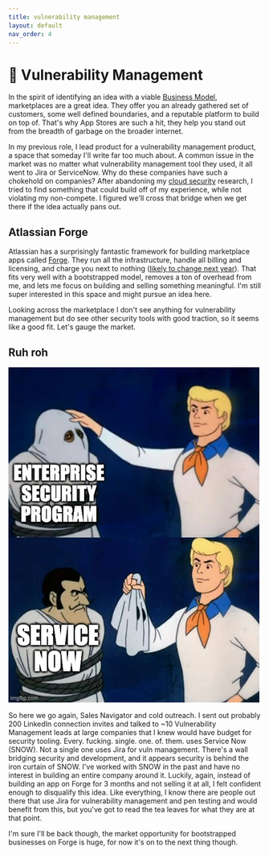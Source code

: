 ```yaml
---
title: vulnerability management
layout: default
nav_order: 4
---
```


# 🐞 Vulnerability Management

In the spirit of identifying an idea with a viable [Business Model](../business-model/README.md), marketplaces are a great idea. They offer you an already gathered set of customers, some well defined boundaries, and a reputable platform to build on top of. That's why App Stores are such a hit, they help you stand out from the breadth of garbage on the broader internet.

In my previous role, I lead product for a vulnerability management product, a space that someday I'll write far too much about. A common issue in the market was no matter what vulnerability management tool they used, it all went to Jira or ServiceNow. Why do these companies have such a chokehold on companies? After abandoning my [cloud security](../cloud-security/README.md) research, I tried to find something that could build off of my experience, while not violating my non-compete. I figured we'll cross that bridge when we get there if the idea actually pans out.

## Atlassian Forge

Atlassian has a surprisingly fantastic framework for building marketplace apps called [Forge](https://developer.atlassian.com/platform/forge/getting-started/). They run all the infrastructure, handle all billing and licensing, and charge you next to nothing ([likely to change next year](https://developer.atlassian.com/platform/marketplace/pricing-payment-and-billing/#how-does-revenue-sharing-work-for-paid-via-atlassian-apps-)). That fits very well with a bootstrapped model, removes a ton of overhead from me, and lets me focus on building and selling something meaningful. I'm still super interested in this space and might pursue an idea here.

Looking across the marketplace I don't see anything for vulnerability management but do see other security tools with good traction, so it seems like a good fit. Let's gauge the market.

## Ruh roh

![Scooby doo meme](./scooby-doo.jpg)

So here we go again, Sales Navigator and cold outreach. I sent out probably 200 LinkedIn connection invites and talked to ~10 Vulnerability Management leads at large companies that I knew would have budget for security tooling. Every. fucking. single. one. of. them. uses Service Now (SNOW). Not a single one uses Jira for vuln management. There's a wall bridging security and development, and it appears security is behind the iron curtain of SNOW. I've worked with SNOW in the past and have no interest in building an entire company around it. Luckily, again, instead of building an app on Forge for 3 months and not selling it at all, I felt confident enough to disqualify this idea. Like everything, I know there are people out there that use Jira for vulnerability management and pen testing and would benefit from this, but you've got to read the tea leaves for what they are at that point.

I'm sure I'll be back though, the market opportunity for bootstrapped businesses on Forge is huge, for now it's on to the next thing though.

